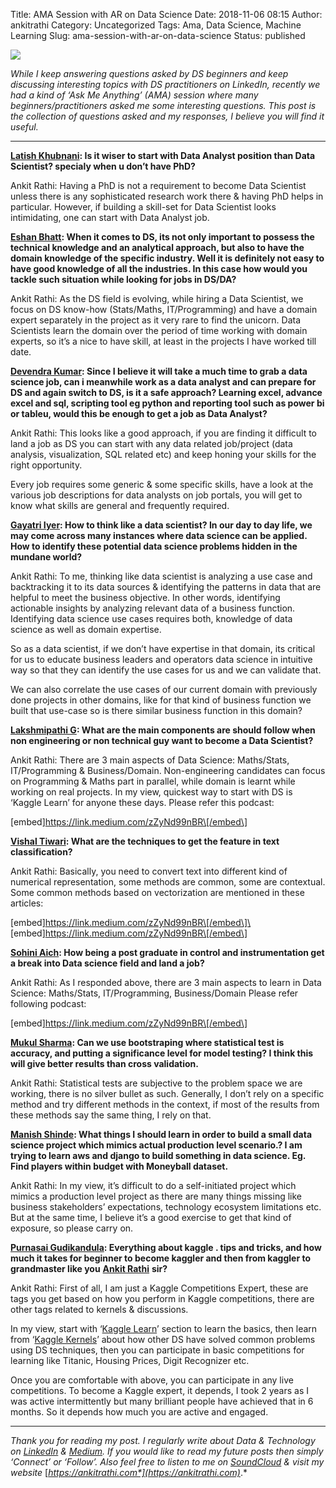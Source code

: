 Title: AMA Session with AR on Data Science
Date: 2018-11-06 08:15
Author: ankitrathi
Category: Uncategorized
Tags: Ama, Data Science, Machine Learning
Slug: ama-session-with-ar-on-data-science
Status: published

![](https://cdn-images-1.medium.com/max/1200/1*IIFqS0b7BqiEfSQXmWsT1g.png)

*While I keep answering questions asked by DS beginners and keep discussing interesting topics with DS practitioners on LinkedIn, recently we had a kind of ‘Ask Me Anything’ (AMA) session where many beginners/practitioners asked me some interesting questions. This post is the collection of questions asked and my responses, I believe you will find it useful.*

------------------------------------------------------------------------

[**Latish Khubnani**](https://www.linkedin.com/in/latishk/)**: Is it wiser to start with Data Analyst position than Data Scientist? specialy when u don’t have PhD?**

Ankit Rathi: Having a PhD is not a requirement to become Data Scientist unless there is any sophisticated research work there & having PhD helps in particular. However, if building a skill-set for Data Scientist looks intimidating, one can start with Data Analyst job.

[**Eshan Bhatt**](https://www.linkedin.com/in/eshan-bhatt-b83094129/)**: When it comes to DS, its not only important to possess the technical knowledge and an analytical approach, but also to have the domain knowledge of the specific industry. Well it is definitely not easy to have good knowledge of all the industries. In this case how would you tackle such situation while looking for jobs in DS/DA?**

Ankit Rathi: As the DS field is evolving, while hiring a Data Scientist, we focus on DS know-how (Stats/Maths, IT/Programming) and have a domain expert separately in the project as it very rare to find the unicorn. Data Scientists learn the domain over the period of time working with domain experts, so it’s a nice to have skill, at least in the projects I have worked till date.

[**Devendra Kumar**](https://www.linkedin.com/in/devendra-kumar-8628a1a3/)**: Since I believe it will take a much time to grab a data science job, can i meanwhile work as a data analyst and can prepare for DS and again switch to DS, is it a safe approach? Learning excel, advance excel and sql, scripting tool eg python and reporting tool such as power bi or tableu, would this be enough to get a job as Data Analyst?**

Ankit Rathi: This looks like a good approach, if you are finding it difficult to land a job as DS you can start with any data related job/project (data analysis, visualization, SQL related etc) and keep honing your skills for the right opportunity.

Every job requires some generic & some specific skills, have a look at the various job descriptions for data analysts on job portals, you will get to know what skills are general and frequently required.

[**Gayatri Iyer**](https://www.linkedin.com/in/gayatri-iyer-data-science/)**: How to think like a data scientist? In our day to day life, we may come across many instances where data science can be applied. How to identify these potential data science problems hidden in the mundane world?**

Ankit Rathi: To me, thinking like data scientist is analyzing a use case and backtracking it to its data sources & identifying the patterns in data that are helpful to meet the business objective. In other words, identifying actionable insights by analyzing relevant data of a business function. Identifying data science use cases requires both, knowledge of data science as well as domain expertise.

So as a data scientist, if we don’t have expertise in that domain, its critical for us to educate business leaders and operators data science in intuitive way so that they can identify the use cases for us and we can validate that.

We can also correlate the use cases of our current domain with previously done projects in other domains, like for that kind of business function we built that use-case so is there similar business function in this domain?

[**Lakshmipathi G**](https://www.linkedin.com/in/lakshmipathi-g-61325844/)**: What are the main components are should follow when non engineering or non technical guy want to become a Data Scientist?**

Ankit Rathi: There are 3 main aspects of Data Science: Maths/Stats, IT/Programming & Business/Domain. Non-engineering candidates can focus on Programming & Maths part in parallel, while domain is learnt while working on real projects. In my view, quickest way to start with DS is ‘Kaggle Learn’ for anyone these days. Please refer this podcast:

\[embed\]https://link.medium.com/zZyNd99nBR\[/embed\]

[**Vishal Tiwari**](https://www.linkedin.com/in/vishal-tiwari9757/)**: What are the techniques to get the feature in text classification?**

Ankit Rathi: Basically, you need to convert text into different kind of numerical representation, some methods are common, some are contextual. Some common methods based on vectorization are mentioned in these articles:

\[embed\]https://link.medium.com/zZyNd99nBR\[/embed\]\
\[embed\]https://link.medium.com/zZyNd99nBR\[/embed\]

[**Sohini Aich**](https://www.linkedin.com/in/sohini-aich-3a359b80/)**: How being a post graduate in control and instrumentation get a break into Data science field and land a job?**

Ankit Rathi: As I responded above, there are 3 main aspects to learn in Data Science: Maths/Stats, IT/Programming, Business/Domain Please refer following podcast:

\[embed\]https://link.medium.com/zZyNd99nBR\[/embed\]

[**Mukul Sharma**](https://www.linkedin.com/in/mukul462/)**: Can we use bootstraping where statistical test is accuracy, and putting a significance level for model testing? I think this will give better results than cross validation.**

Ankit Rathi: Statistical tests are subjective to the problem space we are working, there is no silver bullet as such. Generally, I don’t rely on a specific method and try different methods in the context, if most of the results from these methods say the same thing, I rely on that.

[**Manish Shinde**](https://www.linkedin.com/in/manish-shinde/)**: What things I should learn in order to build a small data science project which mimics actual production level scenario.? I am trying to learn aws and django to build something in data science. Eg. Find players within budget with Moneyball dataset.**

Ankit Rathi: In my view, it’s difficult to do a self-initiated project which mimics a production level project as there are many things missing like business stakeholders’ expectations, technology ecosystem limitations etc. But at the same time, I believe it’s a good exercise to get that kind of exposure, so please carry on.

[**Purnasai Gudikandula**](https://www.linkedin.com/in/purnasai-gudikandula-366b71129/)**: Everything about kaggle . tips and tricks, and how much it takes for beginner to become kaggler and then from kaggler to grandmaster like you** [**Ankit Rathi**](https://www.linkedin.com/in/ankitrathi/) **sir?**

Ankit Rathi: First of all, I am just a Kaggle Competitions Expert, these are tags you get based on how you perform in Kaggle competitions, there are other tags related to kernels & discussions.

In my view, start with ‘[Kaggle Learn](https://www.kaggle.com/learn/overview)’ section to learn the basics, then learn from ‘[Kaggle Kernels](https://www.kaggle.com/kernels)’ about how other DS have solved common problems using DS techniques, then you can participate in basic competitions for learning like Titanic, Housing Prices, Digit Recognizer etc.

Once you are comfortable with above, you can participate in any live competitions. To become a Kaggle expert, it depends, I took 2 years as I was active intermittently but many brilliant people have achieved that in 6 months. So it depends how much you are active and engaged.

------------------------------------------------------------------------

*Thank you for reading my post. I regularly write about Data & Technology on* [*LinkedIn*](https://www.linkedin.com/today/posts/ankitrathi) *&* [*Medium*](https://medium.com/@rathi.ankit)*. If you would like to read my future posts then simply ‘Connect’ or ‘Follow’. Also feel free to listen to me on* [*SoundCloud*](https://soundcloud.com/ankitrathi) *& visit my website* [*https://ankitrathi.com*](https://ankitrathi.com)*.*
